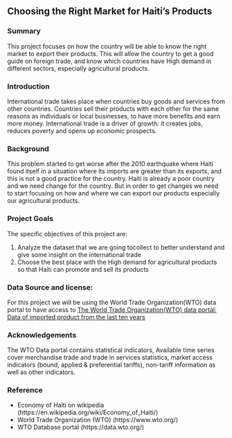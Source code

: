 ## Choosing the Right Market for Haiti’s Products

### Summary
This project focuses on how the country will be able to know the right market to export their products. This will allow the country to get a good guide on foreign trade, and know which countries have High demand in different sectors, especially agricultural products.

### Introduction
International trade takes place when countries buy goods and services from other countries. Countries sell their products with each other for the same reasons as individuals or local businesses, to have more benefits and earn more money. International trade is a driver of growth: it creates jobs, reduces poverty and opens up economic prospects.

### Background
This problem started to get worse after the 2010 earthquake where Haiti found itself in a situation where its imports are greater than its exports, and this is not a good practice for the country. Haiti is already a poor country and we need change for the country. But in order to get changes we need to start focusing on how and where we can export our products especially our agricultural products.

### Project Goals
The specific objectives of this project are:
<ol>
  <li> Analyze the dataset that we are going tocollect to better understand and give some insight on the international trade </li>
  <li> Choose the best place with the High demand for agricultural products so that Haiti can promote and sell its products </li>
</ol>

### Data Source and license:
For this project we will be using the World Trade Organization(WTO) data portal to have access to [The World Trade Organization(WTO) data portal: Data of imported product from the last ten years](https://data.wto.org)

 ### Acknowledgements
 The WTO Data portal contains statistical indicators, Available time series cover merchandise trade and trade in services statistics, market access indicators (bound, applied & preferential tariffs), non-tariff information as well as other indicators.
 
 ### Reference
 <ul>
  <li> Economy of Haiti on wikipedia (https://en.wikipedia.org/wiki/Economy_of_Haiti/) </li>
  <li> World Trade Organization (WTO) (https://www.wto.org/) </li>
  <li> WTO Database portal (https://data.wto.org/) </li>
 </ul>
